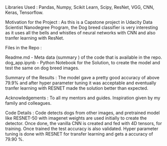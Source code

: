 Libraries Used : Pandas, Numpy, Scikit Learn, Scipy, ResNet, VGG, CNN, Keras, Tensorflow.

Motivation for the Project : As this is a Capstone project in Udacity Data Scientist Nanodegree Program, the Dog breed classifier is very interesting as it uses all the bells and whistles of neural networks with CNN and also tranfer learning with ResNet.

Files in the Repo :  

Readme.md         - Meta data (summary ) of the code that is available in the repo.
dog_app.ipynb    - Python Notebook for the Solution, to create the model and test the same on dog breed images.

Summary of the Results : The model gave a pretty good accuracy of above 79.9% and after hyper parameter tuning it was acceptable and eventually tranfer learning with RESNET made the solution better than expected.

Acknowledgements : To all my mentors and guides. Inspiration given by my family and colleagues.

Code Details : Code detects dogs from other images, and  pretrained model like RESNET-50 with imagenet weights are used initially to create the detector. Once done, the vanilla CNN is created and fed with 4D tensors, for training. Once trained  the test accuracy is also validated. Hyper parameter tuning is done with RESNET for transfer learning and gets a accuracy of 79.90 %.

